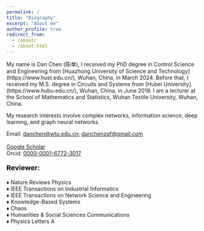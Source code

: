 ```yaml
---
permalink: /
title: "Biography"
excerpt: "About me"
author_profile: true
redirect_from: 
  - /about/
  - /about.html
---
```


<p>My name is Dan Chen (陈单), I received my PhD degree in Control Science and Engineering from [Huazhong University of Science and Technology](https://www.hust.edu.cn/), Wuhan, China, in March 2024. Before that, I received my M.S. degree in Circuits and Systems from [Hubei University](https://www.hubu.edu.cn/), Wuhan, China, in June 2019. I am a lecturer at the School of Mathematics and Statistics, Wuhan Textile University, Wuhan, China.<p>

My research interests involve complex networks, information science, deep learning, and graph neural networks.

Email: danchen@wtu.edu.cn; danchenzqf@gmail.com <br>  
[Google Scholar](https://scholar.google.com/citations?user=Qm2XMekAAAAJ&hl=zh-CN)<br>
Orcid: [0000-0001-6772-3017](https://orcid.org/0000-0001-5611-1541)

#### <font color=black size=4>Reviewer:</font><br>
&diams; Nature Reviews Physics<br>
&diams; IEEE Transactions on Industrial Informatics<br>
&diams; IEEE Transactions on Network Science and Engineering<br>
&diams; Knowledge-Based Systems<br>
&diams; Chaos<br>
&diams; Humanities & Social Sciences Communications<br>
&diams; Physics Letters A<br>
